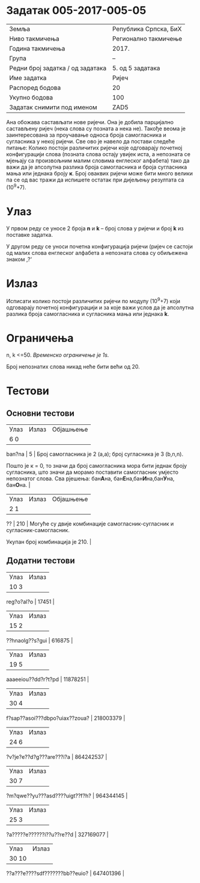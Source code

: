 Задатак 005-2017-005-05
=======================

|                                  |                       |
|----------------------------------|-----------------------|
| Земља                            | Република Српска, БиХ |
| Ниво такмичења                   | Регионално такмичење  |
| Година такмичења                 | 2017.                 |
| Група                            |  –                    |
| Редни број задатка / од задатака | 5. од 5 задатака      |
| Име задатка                      | Ријеч                 |
| Распоред бодова                  | 20                    |
| Укупно бодова                    | 100                   |
| Задатак снимити под именом       | ZAD5                  |

Ана обожава састављати нове ријечи. Она је добила парцијално састављену ријеч (нека слова су позната а нека не). Такође веома је заинтересована за проучавање односа броја самогласника и сугласника у некој ријечи. Све ово је навело да постави следеће питање: Колико постоји различитих ријечи које одговарају почетној конфигурацији слова (позната слова остају увијек иста, а непозната се мјењају са произвољним малим словима енглеског алфабета) тако да важи да је апсолутна разлика броја самогласника и броја сугласника мања или једнака броју **к**. Број оваквих ријечи може бити много велики па се од вас тражи да испишете остатак при дијељењу резултата са (10<sup>9</sup>+7).

Улаз
====

У првом реду се уносе 2 броја **n** и **k** – број слова у ријечи и број **k** из поставке задатка.

У другом реду се уноси почетна конфигурација ријечи (ријеч се састоји од малих слова енглеског алфабета а непозната слова су обиљежена знаком ‚?‘

Излаз
=====

Исписати колико постоји различитих ријечи по модулу (10<sup>9</sup>+7) који одговарају почетној конфигурацији и за које важи услов да је апсолутна разлика броја самогласника и сугласника мања или једнака **k**.

Ограничења
==========

n, k &lt;=50. *Временско ограничење је 1s.*

Број непознатих слова никад неће бити већи од 20.

Тестови
=======

Основни тестови
---------------

|        |       |                                                                                                                                                                                                                             |
|--------|-------|-----------------------------------------------------------------------------------------------------------------------------------------------------------------------------------------------------------------------------|
| Улаз   | Излаз | Објашњење                                                                                                                                                                                                                   |
| 6 0    
         
 ban?na  | 5     | Број самогласника је 2 (а,а); број сугласника је 3 (b,n,n).                                                                                                                                                                 
                                                                                                                                                                                                                                
   Пошто је к = 0, то значи да број самогласника мора бити једнак броју сугласника, што значи да морамо поставити самогласник умјесто непознатог слова. Сва рјешења: бан**А**на, бан**Е**на,бан**И**на,бан**У**на, бан**О**на.  |

|      |       |                                                                            |
|------|-------|----------------------------------------------------------------------------|
| Улаз | Излаз | Објашњење                                                                  |
| 2 1  
       
 ??    | 210   | Могуће су двије комбинације самогласник-сугласник и сугласник-самогласник. 
                                                                               
   Укупан број комбинација је 210.                                             |

Додатни тестови
---------------

|            |       |
|------------|-------|
| Улаз       | Излаз |
| 10 3       
             
 reg?o?al?o  | 17451 |

|                 |        |
|-----------------|--------|
| Улаз            | Излаз  |
| 15 2            
                  
 ??hnaolg??s?gui  | 616875 |

|                     |          |
|---------------------|----------|
| Улаз                | Излаз    |
| 19 5                
                      
 aaaeeiou??dd?r?t?pd  | 11878251 |

|                                |           |
|--------------------------------|-----------|
| Улаз                           | Излаз     |
| 30 4                           
                                 
 f?sap??asoi???dbpo?uiax??zoua?  | 218003379 |

|                          |           |
|--------------------------|-----------|
| Улаз                     | Излаз     |
| 24 6                     
                           
 ?v?je?e??d?g???are???i?a  | 864242537 |

|                                |           |
|--------------------------------|-----------|
| Улаз                           | Излаз     |
| 30 7                           
                                 
 ?m?qwe??yu???asd????uigt??f?h?  | 964344145 |

|                           |           |
|---------------------------|-----------|
| Улаз                      | Излаз     |
| 25 3                      
                            
 ?a?????e??????i??u??re??d  | 327169077 |

|                                |           |
|--------------------------------|-----------|
| Улаз                           | Излаз     |
| 30 10                          
                                 
 ??a???e????sdf???????bb??euio?  | 647401396 |
